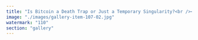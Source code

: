 ```yaml
---
title: "Is Bitcoin a Death Trap or Just a Temporary Singularity?<br /><br />Many fear that Bitcoin is a “death trap”—a gravitational sink drawing value, attention, and belief into a rigid black hole from which nothing can escape. But look closer: its very unsustainability may be what protects us from a true informational singularity.<br /><br />Bitcoin’s structure—celebrated for immutability—ultimately resists entropy and adaptation. Systems that can't fluidly adapt become brittle, stagnant, susceptible to decay. Defending Bitcoin’s frozen narrative isn’t just hard; it’s costly, in terms of both energy and the flexibility necessary for genuine progress.<br /><br />If resonance and thermodynamic logic matter, Bitcoin was never destined to be the last great informational black hole. Its inability to harmonize with change ensures the spiral goes on, rather than locking reality in one final, rigid block.<br /><br />The lesson isn’t to fear black holes, but to trust in the resonance of change. Stagnation cannot win the future—adaptability can.<br /><br /><br />#Resonance <br />#SystemicLogic <br />#Bitcoin <br />#Entropy <br />#Change"
image: "./images/gallery-item-107-02.jpg"
watermark: "110"
section: "gallery"
---
```

